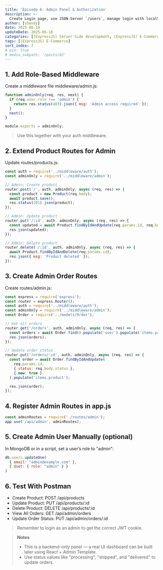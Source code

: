 ```yaml
---
title: 'Episode 6: Admin Panel & Authorization'
description: >-
  Create Login page, use JSON-Server `/users`, manage login with localStorage
author: [shandy]
date: 2025-06-10
updateDate: 2025-06-18
categories: [(ExpressJS) Server-Side development, (ExpressJS) E-Commerce]
tags: [(ExpressJS) E-Commerce]
sort_index: 7
# pin: true
# media_subpath: '/posts/02'
---
```


## 1. Add Role-Based Middleware
Create a middleware file middleware/admin.js:

```js
function adminOnly(req, res, next) {
  if (req.user.role !== 'admin') {
    return res.status(403).json({ msg: 'Admin access required' });
  }
  next();
}

module.exports = adminOnly;
```
> Use this together with your auth middleware.

## 2. Extend Product Routes for Admin
Update routes/products.js:

```js
const auth = require('../middleware/auth');
const adminOnly = require('../middleware/admin');

// Admin: Create product
router.post('/', auth, adminOnly, async (req, res) => {
  const product = new Product(req.body);
  await product.save();
  res.status(201).json(product);
});

// Admin: Update product
router.put('/:id', auth, adminOnly, async (req, res) => {
  const updated = await Product.findByIdAndUpdate(req.params.id, req.body, { new: true });
  res.json(updated);
});

// Admin: Delete product
router.delete('/:id', auth, adminOnly, async (req, res) => {
  await Product.findByIdAndDelete(req.params.id);
  res.json({ msg: 'Product deleted' });
});
```
## 3. Create Admin Order Routes
Create routes/admin.js:

```js
const express = require('express');
const router = express.Router();
const auth = require('../middleware/auth');
const adminOnly = require('../middleware/admin');
const Order = require('../models/Order');

// Get all orders
router.get('/orders', auth, adminOnly, async (req, res) => {
  const orders = await Order.find().populate('user').populate('items.product');
  res.json(orders);
});

// Update order status
router.put('/orders/:id', auth, adminOnly, async (req, res) => {
  const order = await Order.findByIdAndUpdate(
    req.params.id,
    { status: req.body.status },
    { new: true }
  ).populate('items.product');

  res.json(order);
});
```
## 4. Register Admin Routes in app.js
```js
const adminRoutes = require('./routes/admin');
app.use('/api/admin', adminRoutes);
```
## 5. Create Admin User Manually (optional)
In MongoDB or in a script, set a user’s role to "admin":

```js
db.users.updateOne(
  { email: "admin@example.com" },
  { $set: { role: "admin" } }
)
```
## 6. Test With Postman
- Create Product: POST /api/products
- Update Product: PUT /api/products/:id
- Delete Product: DELETE /api/products/:id
- View All Orders: GET /api/admin/orders
- Update Order Status: PUT /api/admin/orders/:id

> Remember to login as an admin to get the correct JWT cookie.

> **Notes**
>- This is a backend-only panel — a real UI dashboard can be built later using React + Admin Template.
>- Use status values like "processing", "shipped", and "delivered" to update orders.